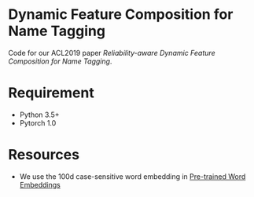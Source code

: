 # Dynamic Feature Composition for Name Tagging

Code for our ACL2019 paper _Reliability-aware Dynamic Feature Composition for Name Tagging_.

# Requirement
+ Python 3.5+
+ Pytorch 1.0

# Resources
+ We use the 100d case-sensitive word embedding in [Pre-trained Word Embeddings](http://www.limteng.com/research/2018/05/14/pretrained-word-embeddings.html)
